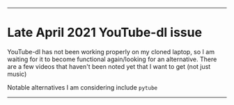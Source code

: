 
***

# Late April 2021 YouTube-dl issue

YouTube-dl has not been working properly on my cloned laptop, so I am waiting for it to become functional again/looking for an alternative. There are a few videos that haven't been noted yet that I want to get (not just music)

Notable alternatives I am considering include `pytube`

***

